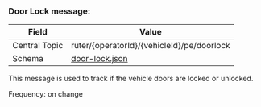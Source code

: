 ### Door Lock message:
| Field         | Value                                           |
|---------------|-------------------------------------------------|
| Central Topic | ruter/{operatorId}/{vehicleId}/pe/doorlock      |
| Schema        | [ door-lock.json ](json-schemas/door-lock.json) |

This message is used to track if the vehicle doors are locked or unlocked.

Frequency: on change